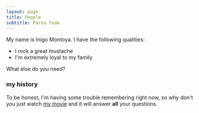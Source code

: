```yaml
---
layout: page
title: People
subtitle: Parsa Team
---
```


My name is Inigo Montoya. I have the following qualities:

- I rock a great mustache
- I'm extremely loyal to my family

What else do you need?

### my history

To be honest, I'm having some trouble remembering right now, so why don't you just watch [my movie](http://en.wikipedia.org/wiki/The_Princess_Bride_%28film%29) and it will answer **all** your questions.